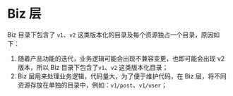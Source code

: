 # Biz 层

Biz 目录下包含了 `v1`、`v2` 这类版本化的目录及每个资源独占一个目录，原因如下：
1. 随着产品功能的迭代，业务逻辑可能会出现不兼容变更，也即可能会出现 v2 版本，所以 Biz 目录下包含了`v1`、`v2` 这类版本化目录；
2. Biz 层用来处理业务逻辑，代码量大，为了便于维护代码，在 Biz 层，将不同资源存放在单独的目录中，例如：`v1/post`、`v1/user`；